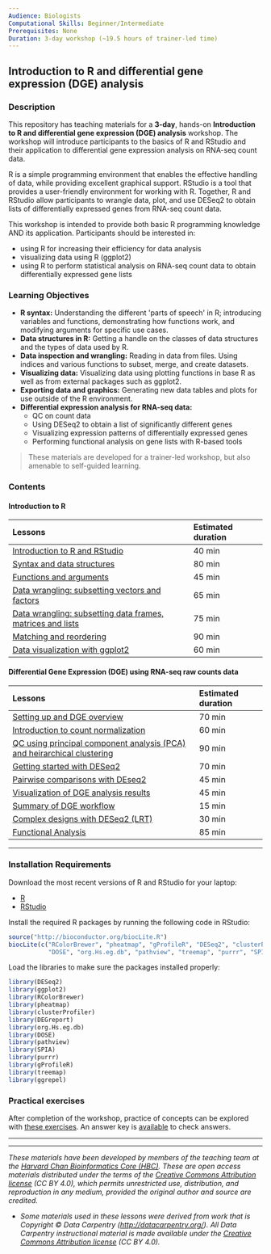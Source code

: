 ```yaml
---
Audience: Biologists
Computational Skills: Beginner/Intermediate
Prerequisites: None
Duration: 3-day workshop (~19.5 hours of trainer-led time)
---
```


## Introduction to R and differential gene expression (DGE) analysis

### Description
This repository has teaching materials for a **3-day**, hands-on **Introduction to R and differential gene expression (DGE) analysis** workshop. The workshop will introduce participants to the basics of R and RStudio and their application to differential gene expression analysis on RNA-seq count data.

R is a simple programming environment that enables the effective handling of data, while providing excellent graphical support. RStudio is a tool that provides a user-friendly environment for working with R. Together, R and RStudio allow participants to wrangle data, plot, and use DESeq2 to obtain lists of differentially expressed genes from RNA-seq count data.

This workshop is intended to provide both basic R programming knowledge AND its application. Participants should be interested in:

- using R for increasing their efficiency for data analysis
- visualizing data using R (ggplot2)
- using R to perform statistical analysis on RNA-seq count data to obtain differentially expressed gene lists

### Learning Objectives

- **R syntax:** Understanding the different 'parts of speech' in R; introducing variables and functions, demonstrating how functions work, and modifying arguments for specific use cases.
- **Data structures in R:** Getting a handle on the classes of data structures and the types of data used by R.
- **Data inspection and wrangling:** Reading in data from files. Using indices and various functions to subset, merge, and create datasets.
- **Visualizing data:** Visualizing data using plotting functions in base R as well as from external packages such as ggplot2.
- **Exporting data and graphics:** Generating new data tables and plots for use outside of the R environment.
- **Differential expression analysis for RNA-seq data:**
  - QC on count data
  - Using DESeq2 to obtain a list of significantly different genes
  - Visualizing expression patterns of differentially expressed genes
  - Performing functional analysis on gene lists with R-based tools

> These materials are developed for a trainer-led workshop, but also amenable to self-guided learning.

### Contents

#### Introduction to R

| Lessons            | Estimated duration |
|:------------------------|:----------|
|[Introduction to R and RStudio](https://hbctraining.github.io/Intro-to-R/lessons/01_introR-R-and-RStudio.html) | 40 min |
|[Syntax and data structures](https://hbctraining.github.io/Intro-to-R/lessons/02_introR-syntax-and-data-structures.html) | 80 min |
|[Functions and arguments](https://hbctraining.github.io/Intro-to-R/lessons/03_introR-functions-and-arguments.html) | 45 min |
|[Data wrangling: subsetting vectors and factors](https://hbctraining.github.io/Intro-to-R/lessons/04_introR-data-wrangling.html) | 65 min |
|[Data wrangling: subsetting data frames, matrices and lists](https://hbctraining.github.io/Intro-to-R/lessons/05_introR-data-wrangling2.html) | 75 min |
|[Matching and reordering](https://hbctraining.github.io/Intro-to-R/lessons/06_advR-matching.html) | 90 min |
|[Data visualization with ggplot2](https://hbctraining.github.io/Intro-to-R/lessons/07_ggplot2.html) | 60 min |

#### Differential Gene Expression (DGE) using RNA-seq raw counts data

| Lessons            | Estimated duration |
|:------------------------|:----------|
|[Setting up and DGE overview](https://hbctraining.github.io/DGE_workshop/lessons/01_DGE_setup_and_overview.html) | 70 min |
|[Introduction to count normalization](https://hbctraining.github.io/DGE_workshop/lessons/02_DGE_count_normalization.html) | 60 min |
|[QC using principal component analysis (PCA) and heirarchical clustering](https://hbctraining.github.io/DGE_workshop/lessons/03_DGE_QC_analysis.html) | 90 min |
|[Getting started with DESeq2](https://hbctraining.github.io/DGE_workshop/lessons/04_DGE_DESeq2_analysis.html) | 70 min |
|[Pairwise comparisons with DEseq2](https://hbctraining.github.io/DGE_workshop/lessons/05_DGE_DESeq2_analysis2.html) | 45 min |
|[Visualization of DGE analysis results](https://hbctraining.github.io/Intro-to-R-with-DGE/lessons/B1_DGE_visualizing_results.html) | 45 min |
|[Summary of DGE workflow](https://hbctraining.github.io/DGE_workshop/lessons/07_DGE_summarizing_workflow.html) | 15 min |
|[Complex designs with DESeq2 (LRT)](https://hbctraining.github.io/DGE_workshop/lessons/08_DGE_LRT.html) | 30 min |
|[Functional Analysis](https://hbctraining.github.io/DGE_workshop/lessons/09_functional_analysis.html) | 85 min |

***

### Installation Requirements

Download the most recent versions of R and RStudio for your laptop:

 - [R](http://lib.stat.cmu.edu/R/CRAN/) 
 - [RStudio](https://www.rstudio.com/products/rstudio/download/#download)
 
Install the required R packages by running the following code in RStudio:

```r
source("http://bioconductor.org/biocLite.R") 
biocLite(c("RColorBrewer", "pheatmap", "gProfileR", "DESeq2", "clusterProfiler", 
           "DOSE", "org.Hs.eg.db", "pathview", "treemap", "purrr", "SPIA", "DEGreport", "ggrepel"))
```

Load the libraries to make sure the packages installed properly:

```r
library(DESeq2)
library(ggplot2)
library(RColorBrewer)
library(pheatmap)
library(clusterProfiler)
library(DEGreport)
library(org.Hs.eg.db)
library(DOSE)
library(pathview)
library(SPIA)
library(purrr)
library(gProfileR)
library(treemap)
library(ggrepel)
```

### Practical exercises
After completion of the workshop, practice of concepts can be explored with [these exercises](https://hbctraining.github.io/DGE_workshop/exercises/DGE_analysis_exercises.html). An answer key is [available](https://hbctraining.github.io/DGE_workshop/exercises/DGE_analysis_exercises%20answer_key.html) to check answers.

****


***

*These materials have been developed by members of the teaching team at the [Harvard Chan Bioinformatics Core (HBC)](http://bioinformatics.sph.harvard.edu/). These are open access materials distributed under the terms of the [Creative Commons Attribution license](https://creativecommons.org/licenses/by/4.0/) (CC BY 4.0), which permits unrestricted use, distribution, and reproduction in any medium, provided the original author and source are credited.*

* *Some materials used in these lessons were derived from work that is Copyright © Data Carpentry (http://datacarpentry.org/). 
All Data Carpentry instructional material is made available under the [Creative Commons Attribution license](https://creativecommons.org/licenses/by/4.0/) (CC BY 4.0).*
